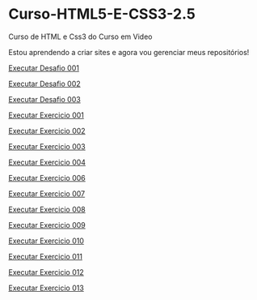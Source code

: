 # Curso-HTML5-E-CSS3-2.5
 Curso de HTML e Css3 do Curso em Video

 Estou aprendendo a criar sites e agora vou gerenciar meus repositórios!

 <a href="https://pedrohenrique-engcomp.github.io/Curso-HTML5-E-CSS3-2.5/exercicios-2.0/d-001/android.html">Executar Desafio 001<a>

 <a href="https://pedrohenrique-engcomp.github.io/Curso-HTML5-E-CSS3-2.5/exercicios-2.0/d-002/index.html">Executar Desafio 002<a>

 <a href="https://pedrohenrique-engcomp.github.io/Curso-HTML5-E-CSS3-2.5/exercicios-2.0/d-003/tabela01.html">Executar Desafio 003<a>

 <a href="https://pedrohenrique-engcomp.github.io/Curso-HTML5-E-CSS3-2.5/exercicios-2.0/ex-001/cor01.html">Executar Exercicio 001<a>

 <a href="https://pedrohenrique-engcomp.github.io/Curso-HTML5-E-CSS3-2.5/exercicios-2.0/ex-002/cor01.html">Executar Exercicio 002<a>

 <a href="https://pedrohenrique-engcomp.github.io/Curso-HTML5-E-CSS3-2.5/exercicios-2.0/ex-003/index.html">Executar Exercicio 003<a>

 <a href="https://pedrohenrique-engcomp.github.io/Curso-HTML5-E-CSS3-2.5/exercicios-2.0/ex-004/index.html">Executar Exercicio 004<a>

 <a href="https://pedrohenrique-engcomp.github.io/Curso-HTML5-E-CSS3-2.5/exercicios-2.0/ex-006/fonte01.html">Executar Exercicio 006<a>

 <a href="https://pedrohenrique-engcomp.github.io/Curso-HTML5-E-CSS3-2.5/exercicios-2.0/ex-007/seletor01.html">Executar Exercicio 007<a>

 <a href="https://pedrohenrique-engcomp.github.io/Curso-HTML5-E-CSS3-2.5/exercicios-2.0/ex-008/pseudoclasse.html">Executar Exercicio 008<a>

 <a href="https://pedrohenrique-engcomp.github.io/Curso-HTML5-E-CSS3-2.5/exercicios-2.0/ex-009/pseudoelementos.html">Executar Exercicio 009<a>

<a href="https://pedrohenrique-engcomp.github.io/Curso-HTML5-E-CSS3-2.5/exercicios-2.0/ex-010/css.html">Executar Exercicio 010<a>

<a href="https://pedrohenrique-engcomp.github.io/Curso-HTML5-E-CSS3-2.5/exercicios-2.0/ex-011/caixa01.html">Executar Exercicio 011<a>

<a href="https://pedrohenrique-engcomp.github.io/Curso-HTML5-E-CSS3-2.5/exercicios-2.0/ex-012/radius.html">Executar Exercicio 012<a>

<a href="https://pedrohenrique-engcomp.github.io/Curso-HTML5-E-CSS3-2.5/exercicios-2.0/ex-013/fundo01.html">Executar Exercicio 013<a>

